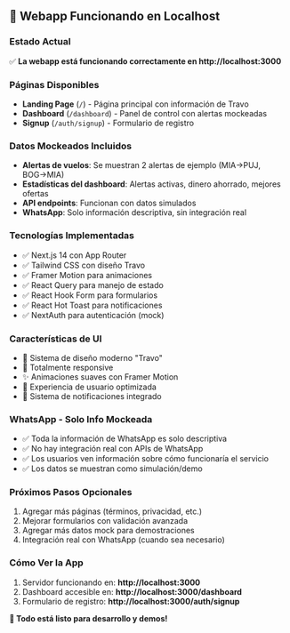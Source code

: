 ## 🎉 Webapp Funcionando en Localhost

### Estado Actual
✅ **La webapp está funcionando correctamente en http://localhost:3000**

### Páginas Disponibles
- **Landing Page** (`/`) - Página principal con información de Travo
- **Dashboard** (`/dashboard`) - Panel de control con alertas mockeadas
- **Signup** (`/auth/signup`) - Formulario de registro

### Datos Mockeados Incluidos
- **Alertas de vuelos**: Se muestran 2 alertas de ejemplo (MIA→PUJ, BOG→MIA)
- **Estadísticas del dashboard**: Alertas activas, dinero ahorrado, mejores ofertas
- **API endpoints**: Funcionan con datos simulados
- **WhatsApp**: Solo información descriptiva, sin integración real

### Tecnologías Implementadas
- ✅ Next.js 14 con App Router
- ✅ Tailwind CSS con diseño Travo
- ✅ Framer Motion para animaciones
- ✅ React Query para manejo de estado
- ✅ React Hook Form para formularios
- ✅ React Hot Toast para notificaciones
- ✅ NextAuth para autenticación (mock)

### Características de UI
- 🎨 Sistema de diseño moderno "Travo"
- 📱 Totalmente responsive
- ✨ Animaciones suaves con Framer Motion
- 🎯 Experiencia de usuario optimizada
- 🔔 Sistema de notificaciones integrado

### WhatsApp - Solo Info Mockeada
- ✅ Toda la información de WhatsApp es solo descriptiva
- ✅ No hay integración real con APIs de WhatsApp
- ✅ Los usuarios ven información sobre cómo funcionaría el servicio
- ✅ Los datos se muestran como simulación/demo

### Próximos Pasos Opcionales
1. Agregar más páginas (términos, privacidad, etc.)
2. Mejorar formularios con validación avanzada
3. Agregar más datos mock para demostraciones
4. Integración real con WhatsApp (cuando sea necesario)

### Cómo Ver la App
1. Servidor funcionando en: **http://localhost:3000**
2. Dashboard accesible en: **http://localhost:3000/dashboard**
3. Formulario de registro: **http://localhost:3000/auth/signup**

**🚀 Todo está listo para desarrollo y demos!**
